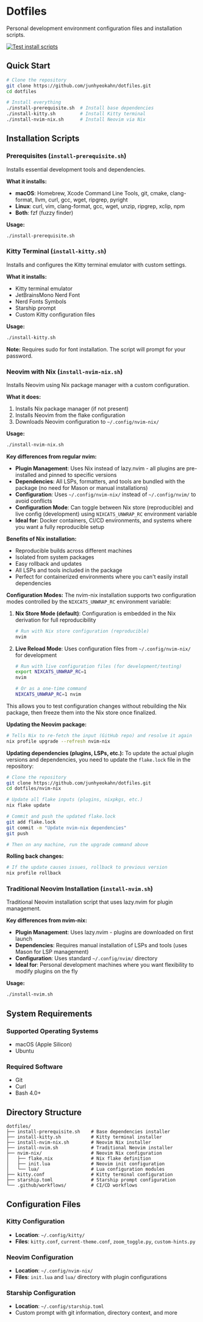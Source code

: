 # Dotfiles

Personal development environment configuration files and installation scripts.

[![Test install scripts](https://github.com/junhyeokahn/dotfiles/actions/workflows/test-install-scripts.yml/badge.svg)](https://github.com/junhyeokahn/dotfiles/actions/workflows/test-install-scripts.yml)

## Quick Start

```bash
# Clone the repository
git clone https://github.com/junhyeokahn/dotfiles.git
cd dotfiles

# Install everything
./install-prerequisite.sh  # Install base dependencies
./install-kitty.sh         # Install Kitty terminal
./install-nvim-nix.sh      # Install Neovim via Nix
```

## Installation Scripts

### Prerequisites (`install-prerequisite.sh`)

Installs essential development tools and dependencies.

**What it installs:**
- **macOS**: Homebrew, Xcode Command Line Tools, git, cmake, clang-format, llvm, curl, gcc, wget, ripgrep, pyright
- **Linux**: curl, vim, clang-format, gcc, wget, unzip, ripgrep, xclip, npm
- **Both**: fzf (fuzzy finder)

**Usage:**
```bash
./install-prerequisite.sh
```

### Kitty Terminal (`install-kitty.sh`)

Installs and configures the Kitty terminal emulator with custom settings.

**What it installs:**
- Kitty terminal emulator
- JetBrainsMono Nerd Font
- Nerd Fonts Symbols
- Starship prompt
- Custom Kitty configuration files

**Usage:**
```bash
./install-kitty.sh
```

**Note:** Requires sudo for font installation. The script will prompt for your password.

### Neovim with Nix (`install-nvim-nix.sh`)

Installs Neovim using Nix package manager with a custom configuration.

**What it does:**
1. Installs Nix package manager (if not present)
2. Installs Neovim from the flake configuration
3. Downloads Neovim configuration to `~/.config/nvim-nix/`

**Usage:**
```bash
./install-nvim-nix.sh
```

**Key differences from regular nvim:**
- **Plugin Management**: Uses Nix instead of lazy.nvim - all plugins are pre-installed and pinned to specific versions
- **Dependencies**: All LSPs, formatters, and tools are bundled with the package (no need for Mason or manual installations)
- **Configuration**: Uses `~/.config/nvim-nix/` instead of `~/.config/nvim/` to avoid conflicts
- **Configuration Mode**: Can toggle between Nix store (reproducible) and live config (development) using `NIXCATS_UNWRAP_RC` environment variable
- **Ideal for**: Docker containers, CI/CD environments, and systems where you want a fully reproducible setup

**Benefits of Nix installation:**
- Reproducible builds across different machines
- Isolated from system packages
- Easy rollback and updates
- All LSPs and tools included in the package
- Perfect for containerized environments where you can't easily install dependencies

**Configuration Modes:**
The nvim-nix installation supports two configuration modes controlled by the `NIXCATS_UNWRAP_RC` environment variable:

1. **Nix Store Mode (default)**: Configuration is embedded in the Nix derivation for full reproducibility
   ```bash
   # Run with Nix store configuration (reproducible)
   nvim
   ```

2. **Live Reload Mode**: Uses configuration files from `~/.config/nvim-nix/` for development
   ```bash
   # Run with live configuration files (for development/testing)
   export NIXCATS_UNWRAP_RC=1
   nvim

   # Or as a one-time command
   NIXCATS_UNWRAP_RC=1 nvim
   ```

This allows you to test configuration changes without rebuilding the Nix package, then freeze them into the Nix store once finalized.

**Updating the Neovim package:**
```bash
# Tells Nix to re-fetch the input (GitHub repo) and resolve it again
nix profile upgrade --refresh nvim-nix
```

**Updating dependencies (plugins, LSPs, etc.):**
To update the actual plugin versions and dependencies, you need to update the `flake.lock` file in the repository:
```bash
# Clone the repository
git clone https://github.com/junhyeokahn/dotfiles.git
cd dotfiles/nvim-nix

# Update all flake inputs (plugins, nixpkgs, etc.)
nix flake update

# Commit and push the updated flake.lock
git add flake.lock
git commit -m "Update nvim-nix dependencies"
git push

# Then on any machine, run the upgrade command above
```

**Rolling back changes:**
```bash
# If the update causes issues, rollback to previous version
nix profile rollback
```

### Traditional Neovim Installation (`install-nvim.sh`)

Traditional Neovim installation script that uses lazy.nvim for plugin management.

**Key differences from nvim-nix:**
- **Plugin Management**: Uses lazy.nvim - plugins are downloaded on first launch
- **Dependencies**: Requires manual installation of LSPs and tools (uses Mason for LSP management)
- **Configuration**: Uses standard `~/.config/nvim/` directory
- **Ideal for**: Personal development machines where you want flexibility to modify plugins on the fly

**Usage:**
```bash
./install-nvim.sh
```

## System Requirements

### Supported Operating Systems
- macOS (Apple Silicon)
- Ubuntu

### Required Software
- Git
- Curl
- Bash 4.0+

## Directory Structure

```
dotfiles/
├── install-prerequisite.sh    # Base dependencies installer
├── install-kitty.sh           # Kitty terminal installer
├── install-nvim-nix.sh        # Neovim Nix installer
├── install-nvim.sh            # Traditional Neovim installer
├── nvim-nix/                  # Neovim Nix configuration
│   ├── flake.nix              # Nix flake definition
│   ├── init.lua               # Neovim init configuration
│   └── lua/                   # Lua configuration modules
├── kitty.conf                 # Kitty terminal configuration
├── starship.toml              # Starship prompt configuration
└── .github/workflows/         # CI/CD workflows
```

## Configuration Files

### Kitty Configuration
- **Location**: `~/.config/kitty/`
- **Files**: `kitty.conf`, `current-theme.conf`, `zoom_toggle.py`, `custom-hints.py`

### Neovim Configuration
- **Location**: `~/.config/nvim-nix/`
- **Files**: `init.lua` and `lua/` directory with plugin configurations

### Starship Configuration
- **Location**: `~/.config/starship.toml`
- Custom prompt with git information, directory context, and more
